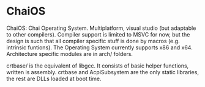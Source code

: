 # ChaiOS
ChaiOS: Chai Operating System. Multiplatform, visual studio (but adaptable to other compilers).
Compiler support is limited to MSVC for now, but the design is such that all compiler specific stuff is done by macros (e.g. intrinsic funtions).
The Operating System currently supports x86 and x64. Architecture specific modules are in arch/ folders.

crtbase/ is the equivalent of libgcc. It consists of basic helper functions, written is assembly.
crtbase and AcpiSubsystem are the only static libraries, the rest are DLLs loaded at boot time.
